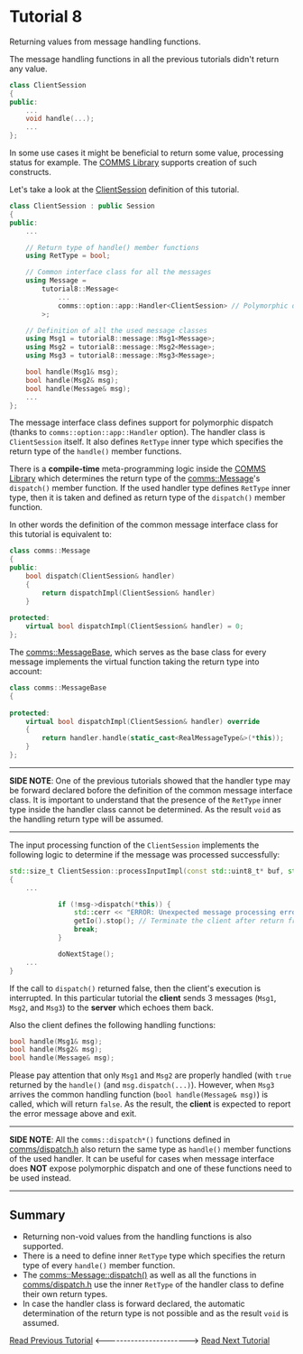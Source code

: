 # Tutorial 8
Returning values from message handling functions.

The message handling functions in all the previous tutorials didn't return any value.
```cpp
class ClientSession
{
public:
    ...
    void handle(...);
    ...
};
```

In some use cases it might be beneficial to return some value, processing status for example.
The [COMMS Library](https://github.com/arobenko/comms_champion#comms-library) supports creation
of such constructs.

Let's take a look at the [ClientSession](src/ClientSession.h) definition of this tutorial.
```cpp
class ClientSession : public Session
{
public:
    ...

    // Return type of handle() member functions
    using RetType = bool;

    // Common interface class for all the messages
    using Message =
        tutorial8::Message<
            ...
            comms::option::app::Handler<ClientSession> // Polymorphic dispatch
        >;

    // Definition of all the used message classes
    using Msg1 = tutorial8::message::Msg1<Message>;
    using Msg2 = tutorial8::message::Msg2<Message>;
    using Msg3 = tutorial8::message::Msg3<Message>;

    bool handle(Msg1& msg);
    bool handle(Msg2& msg);
    bool handle(Message& msg);
    ...
};
```
The message interface class defines support for polymorphic dispatch
(thanks to `comms::option::app::Handler` option). The handler class is 
`ClientSession` itself. It also defines `RetType` inner type which
specifies the return type of the `handle()` member functions. 

There is a **compile-time** meta-programming logic inside the
[COMMS Library](https://github.com/arobenko/comms_champion#comms-library) which
determines the return type of the 
[comms::Message](https://arobenko.github.io/comms_doc/classcomms_1_1Message.html)'s 
`dispatch()` member function. If the used handler type defines `RetType` inner type, then
it is taken and defined as return type of the `dispatch()` member function.

In other words the definition of the common message interface class for this tutorial is
equivalent to:
```cpp
class comms::Message
{
public:
    bool dispatch(ClientSession& handler)
    {
        return dispatchImpl(ClientSession& handler)
    }
    
protected:
    virtual bool dispatchImpl(ClientSession& handler) = 0;
};
```
The [comms::MessageBase](https://arobenko.github.io/comms_doc/classcomms_1_1MessageBase.html), 
which serves as the base class for every message implements the virtual function taking
the return type into account:
```cpp
class comms::MessageBase
{
    
protected:
    virtual bool dispatchImpl(ClientSession& handler) override
    {
        return handler.handle(static_cast<RealMessageType&>(*this));
    }
};
```

----

**SIDE NOTE**: One of the previous tutorials showed that the handler type may be 
forward declared bofore the definition of the common message interface class.
It is important to understand that the presence of the `RetType` inner type
inside the handler class cannot be determined. As the result `void` as the
handling return type will be assumed.

---

The input processing function of the `ClientSession` implements the following logic to determine if the
message was processed successfully:
```cpp
std::size_t ClientSession::processInputImpl(const std::uint8_t* buf, std::size_t bufLen)
{
    ...

            if (!msg->dispatch(*this)) {
                std::cerr << "ERROR: Unexpected message processing error" << std::endl;
                getIo().stop(); // Terminate the client after return from the function
                break;
            }

            doNextStage();
    ...
}
```
If the call to `dispatch()` returned false, then the client's execution is interrupted.
In this particular tutorial the **client** sends 3 messages (`Msg1`, `Msg2`, and `Msg3`) 
to the **server** which echoes them back. 

Also the client defines the following handling functions:
```cpp
bool handle(Msg1& msg);
bool handle(Msg2& msg);
bool handle(Message& msg);
```
Please pay attention that only `Msg1` and `Msg2` are properly handled (with `true`
returned by the `handle()` (and `msg.dispatch(...)`). However, when `Msg3` arrives
the common handling function (`bool handle(Message& msg)`) is called, which will
return `false`. As the result, the **client** is expected to report the error message
above and exit.

----

**SIDE NOTE**: All the `comms::dispatch*()` functions defined in
[comms/dispatch.h](https://arobenko.github.io/comms_doc/dispatch_8h.html) also
return the same type as `handle()` member functions of the used handler.
It can be useful for cases when message interface does **NOT** expose polymorphic dispatch and
one of these functions need to be used instead.

---

## Summary
- Returning non-void values from the handling functions is also supported.
- There is a need to define inner `RetType` type which specifies the return
  type of every `handle()` member function.
- The [comms::Message::dispatch()](https://arobenko.github.io/comms_doc/classcomms_1_1Message.html)
  as well as all the functions in [comms/dispatch.h](https://arobenko.github.io/comms_doc/dispatch_8h.html)
  use the inner `RetType` of the handler class to define their own return types.
- In case the handler class is forward declared, the automatic determination of the return 
  type is not possible and as the result `void` is assumed.


[Read Previous Tutorial](../tutorial7) &lt;-----------------------&gt; [Read Next Tutorial](../tutorial9) 
